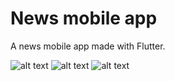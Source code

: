# News mobile app

A news mobile app made with Flutter.

![alt text](https://github.com/nachov99/newsapp/blob/main/images-readme/for-you.jpg?raw=true)
![alt text](https://github.com/nachov99/newsapp/blob/main/images-readme/business.jpg?raw=true)
![alt text](https://github.com/nachov99/newsapp/blob/main/images-readme/science.jpg?raw=true)
